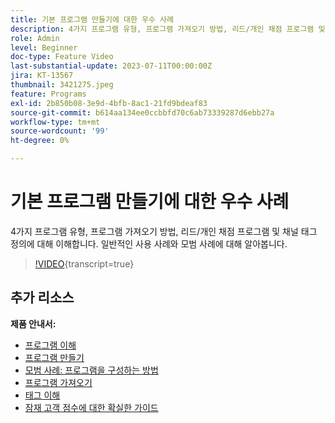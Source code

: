 ```yaml
---
title: 기본 프로그램 만들기에 대한 우수 사례
description: 4가지 프로그램 유형, 프로그램 가져오기 방법, 리드/개인 채점 프로그램 및 채널 태그 정의에 대해 이해합니다. 일반적인 사용 사례와 모범 사례에 대해 알아봅니다.
role: Admin
level: Beginner
doc-type: Feature Video
last-substantial-update: 2023-07-11T00:00:00Z
jira: KT-13567
thumbnail: 3421275.jpeg
feature: Programs
exl-id: 2b850b08-3e9d-4bfb-8ac1-21fd9bdeaf83
source-git-commit: b614aa134ee0ccbbfd70c6ab73339287d6ebb27a
workflow-type: tm+mt
source-wordcount: '99'
ht-degree: 0%

---
```


# 기본 프로그램 만들기에 대한 우수 사례

4가지 프로그램 유형, 프로그램 가져오기 방법, 리드/개인 채점 프로그램 및 채널 태그 정의에 대해 이해합니다. 일반적인 사용 사례와 모범 사례에 대해 알아봅니다.

>[!VIDEO](https://video.tv.adobe.com/v/3422758/?learn=on&captions=kor){transcript=true}

## 추가 리소스

**제품 안내서:**

* [프로그램 이해](https://experienceleague.adobe.com/docs/marketo/using/product-docs/core-marketo-concepts/programs/creating-programs/understanding-programs.html?lang=ko)
* [프로그램 만들기](https://experienceleague.adobe.com/docs/marketo/using/product-docs/core-marketo-concepts/programs/creating-programs/create-a-program.html?lang=ko)
* [모범 사례: 프로그램을 구성하는 방법](https://experienceleague.adobe.com/docs/marketo/using/product-docs/core-marketo-concepts/programs/working-with-programs/best-practice-how-to-organize-your-programs.html?lang=ko)
* [프로그램 가져오기](https://experienceleague.adobe.com/docs/marketo/using/product-docs/core-marketo-concepts/programs/working-with-programs/import-a-program.html?lang=ko)
* [태그 이해](https://experienceleague.adobe.com/docs/marketo/using/product-docs/core-marketo-concepts/programs/working-with-programs/understanding-tags.html?lang=ko)
* [잠재 고객 점수에 대한 확실한 가이드](https://business.adobe.com/resources/guides/lead-scoring.html)

